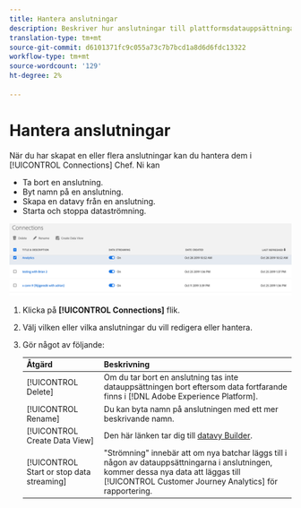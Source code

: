 ```yaml
---
title: Hantera anslutningar
description: Beskriver hur anslutningar till plattformsdatauppsättningar hanteras.
translation-type: tm+mt
source-git-commit: d6101371fc9c055a73c7b7bcd1a8d6d6fdc13322
workflow-type: tm+mt
source-wordcount: '129'
ht-degree: 2%

---
```



# Hantera anslutningar

När du har skapat en eller flera anslutningar kan du hantera dem i [!UICONTROL Connections] Chef. Ni kan

* Ta bort en anslutning.
* Byt namn på en anslutning.
* Skapa en datavy från en anslutning.
* Starta och stoppa dataströmning.

![Anslutningshanteraren](assets/connections-manager.png)

1. Klicka på **[!UICONTROL Connections]** flik.

2. Välj vilken eller vilka anslutningar du vill redigera eller hantera.

3. Gör något av följande:

   | Åtgärd | Beskrivning |
   |---|---|
   | [!UICONTROL Delete] | Om du tar bort en anslutning tas inte datauppsättningen bort eftersom data fortfarande finns i [!DNL Adobe Experience Platform]. |
   | [!UICONTROL Rename] | Du kan byta namn på anslutningen med ett mer beskrivande namn. |
   | [!UICONTROL Create Data View] | Den här länken tar dig till [datavy Builder](/help/data-views/create-dataview.md). |
   | [!UICONTROL Start or stop data streaming] | &quot;Strömning&quot; innebär att om nya batchar läggs till i någon av datauppsättningarna i anslutningen, kommer dessa nya data att läggas till [!UICONTROL Customer Journey Analytics] för rapportering. |


